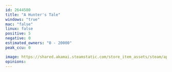 ```yaml
---
id: 2644580
title: "A Hunter's Tale"
windows: "true"
mac: "false"
linux: false
positive: 5
negative: 0
estimated_owners: "0 - 20000"
peak_ccu: 0

image: https://shared.akamai.steamstatic.com/store_item_assets/steam/apps/2644580/header.jpg?t=1727610761
opinions:
---
```

